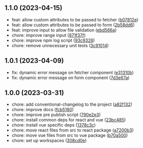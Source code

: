 ## 1.1.0 (2023-04-15)

* feat: allow custom attributes to be passed to fetcher ([b07812e](https://github.com/glorious-codes/glorious-taslonic/commit/b07812e))
* feat: allow custom attributes to be passed to form ([2b58dd6](https://github.com/glorious-codes/glorious-taslonic/commit/2b58dd6))
* feat: improve input to allow file validation ([ebd566a](https://github.com/glorious-codes/glorious-taslonic/commit/ebd566a))
* chore: improve range input ([871f37f](https://github.com/glorious-codes/glorious-taslonic/commit/871f37f))
* chore: improve npm log script ([93c9326](https://github.com/glorious-codes/glorious-taslonic/commit/93c9326))
* chore: remove unnecessary unit tests ([3c91014](https://github.com/glorious-codes/glorious-taslonic/commit/3c91014))



## 1.0.1 (2023-04-09)

* fix: dynamic error message on fetcher component ([e31310b](https://github.com/glorious-codes/glorious-taslonic/commit/e31310b))
* fix: dynamic error message on form component ([7d3e67a](https://github.com/glorious-codes/glorious-taslonic/commit/7d3e67a))



## 1.0.0 (2023-03-31)

* chore: add conventional-changelog to the project ([a82f132](https://github.com/glorious-codes/glorious-taslonic/commit/a82f132))
* chore: improve docs ([fcb5180](https://github.com/glorious-codes/glorious-taslonic/commit/fcb5180))
* chore: improve pre publish script ([790e2e3](https://github.com/glorious-codes/glorious-taslonic/commit/790e2e3))
* chore: install common deps for react and vue ([23bc485](https://github.com/glorious-codes/glorious-taslonic/commit/23bc485))
* chore: install vue specific deps ([1378c3c](https://github.com/glorious-codes/glorious-taslonic/commit/1378c3c))
* chore: move react files from src to react package ([a7200b3](https://github.com/glorious-codes/glorious-taslonic/commit/a7200b3))
* chore: move vue files from src to vue package ([b70a500](https://github.com/glorious-codes/glorious-taslonic/commit/b70a500))
* chore: set up workspaces ([308cd0e](https://github.com/glorious-codes/glorious-taslonic/commit/308cd0e))
